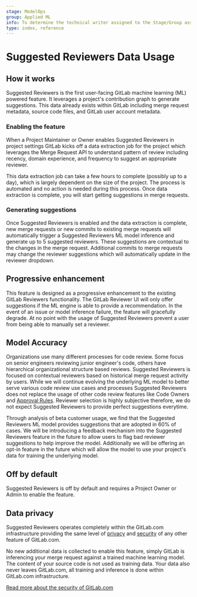 ```yaml
---
stage: ModelOps
group: Applied ML
info: To determine the technical writer assigned to the Stage/Group associated with this page, see https://about.gitlab.com/handbook/product/ux/technical-writing/#assignments
type: index, reference
---
```


# Suggested Reviewers Data Usage

## How it works

Suggested Reviewers is the first user-facing GitLab machine learning (ML) powered feature. It leverages a project's contribution graph to generate suggestions. This data already exists within GitLab including merge request metadata, source code files, and GitLab user account metadata.

### Enabling the feature

When a Project Maintainer or Owner enables Suggested Reviewers in project settings GitLab kicks off a data extraction job for the project which leverages the Merge Request API to understand pattern of review including recency, domain experience, and frequency to suggest an appropriate reviewer.

This data extraction job can take a few hours to complete (possibly up to a day), which is largely dependent on the size of the project. The process is automated and no action is needed during this process. Once data extraction is complete, you will start getting suggestions in merge requests.

### Generating suggestions

Once Suggested Reviewers is enabled and the data extraction is complete, new merge requests or new commits to existing merge requests will automatically trigger a Suggested Reviewers ML model inference and generate up to 5 suggested reviewers. These suggestions are contextual to the changes in the merge request. Additional commits to merge requests may change the reviewer suggestions which will automatically update in the reviewer dropdown.

## Progressive enhancement

This feature is designed as a progressive enhancement to the existing GitLab Reviewers functionality. The GitLab Reviewer UI will only offer suggestions if the ML engine is able to provide a recommendation. In the event of an issue or model inference failure, the feature will gracefully degrade. At no point with the usage of Suggested Reviewers prevent a user from being able to manually set a reviewer.

## Model Accuracy

Organizations use many different processes for code review. Some focus on senior engineers reviewing junior engineer's code, others have hierarchical organizational structure based reviews. Suggested Reviewers is focused on contextual reviewers based on historical merge request activity by users. While we will continue evolving the underlying ML model to better serve various code review use cases and processes Suggested Reviewers does not replace the usage of other code review features like Code Owners and [Approval Rules](../approvals/rules.md). Reviewer selection is highly subjective therefore, we do not expect Suggested Reviewers to provide perfect suggestions everytime.

Through analysis of beta customer usage, we find that the Suggested Reviewers ML model provides suggestions that are adopted in 60% of cases. We will be introducing a feedback mechanism into the Suggested Reviewers feature in the future to allow users to flag bad reviewer suggestions to help improve the model. Additionally we will be offering an opt-in feature in the future which will allow the model to use your project's data for training the underlying model.

## Off by default

Suggested Reviewers is off by default and requires a Project Owner or Admin to enable the feature.

## Data privacy

Suggested Reviewers operates completely within the GitLab.com infrastructure providing the same level of [privacy](https://about.gitlab.com/privacy/) and [security](https://about.gitlab.com/security/) of any other feature of GitLab.com.

No new additional data is collected to enable this feature, simply GitLab is inferencing your merge request against a trained machine learning model. The content of your source code is not used as training data. Your data also never leaves GitLab.com, all training and inference is done within GitLab.com infrastructure.

[Read more about the security of GitLab.com](https://about.gitlab.com/security/faq/)
